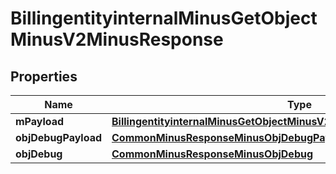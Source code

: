 
# BillingentityinternalMinusGetObjectMinusV2MinusResponse

## Properties
Name | Type | Description | Notes
------------ | ------------- | ------------- | -------------
**mPayload** | [**BillingentityinternalMinusGetObjectMinusV2MinusResponseMinusMPayload**](BillingentityinternalMinusGetObjectMinusV2MinusResponseMinusMPayload.md) |  | 
**objDebugPayload** | [**CommonMinusResponseMinusObjDebugPayload**](CommonMinusResponseMinusObjDebugPayload.md) |  |  [optional]
**objDebug** | [**CommonMinusResponseMinusObjDebug**](CommonMinusResponseMinusObjDebug.md) |  |  [optional]



